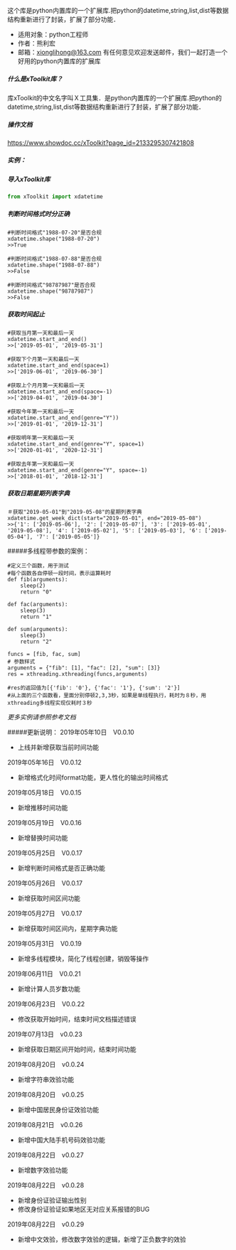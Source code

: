 这个库是python内置库的一个扩展库.把python的datetime,string,list,dist等数据结构重新进行了封装，扩展了部分功能．

- 适用对象：python工程师
- 作者：熊利宏
- 邮箱：xionglihong@163.com
有任何意见欢迎发送邮件，我们一起打造一个好用的python内置库的扩展库

##### 什么是xToolkit库？
库xToolkit的中文名字叫Ｘ工具集．是python内置库的一个扩展库.把python的datetime,string,list,dist等数据结构重新进行了封装，扩展了部分功能．

##### 操作文档
https://www.showdoc.cc/xToolkit?page_id=2133295307421808

##### 实例：
##### 导入xToolkit库
```python
from xToolkit import xdatetime
```
##### 判断时间格式时分正确

```
#判断时间格式"1988-07-20"是否合规
xdatetime.shape("1988-07-20")
>>True
```
```
#判断时间格式"1988-07-88"是否合规
xdatetime.shape("1988-07-88")
>>False
```
```
#判断时间格式"98787987"是否合规
xdatetime.shape("98787987")
>>False
```

##### 获取时间起止
```
#获取当月第一天和最后一天
xdatetime.start_and_end()
>>['2019-05-01', '2019-05-31']
```
```
#获取下个月第一天和最后一天
xdatetime.start_and_end(space=1)
>>['2019-06-01', '2019-06-30']
```
```
#获取上个月月第一天和最后一天
xdatetime.start_and_end(space=-1)
>>['2019-04-01', '2019-04-30']
```
```
#获取今年第一天和最后一天
xdatetime.start_and_end(genre="Y"))
>>['2019-01-01', '2019-12-31']
```
```
#获取明年第一天和最后一天
xdatetime.start_and_end(genre="Y", space=1)
>>['2020-01-01', '2020-12-31']
```
```
#获取去年第一天和最后一天
xdatetime.start_and_end(genre="Y", space=-1)
>>['2018-01-01', '2018-12-31']
```
##### 获取日期星期列表字典
```
＃获取"2019-05-01"到"2019-05-08"的星期列表字典
xdatetime.get_week_dict(start="2019-05-01", end="2019-05-08")
>>{'1': ['2019-05-06'], '2': ['2019-05-07'], '3': ['2019-05-01', '2019-05-08'], '4': ['2019-05-02'], '5': ['2019-05-03'], '6': ['2019-05-04'], '7': ['2019-05-05']}
```
#####多线程带参数的案例：
```
#定义三个函数，用于测试
#每个函数各自停顿一段时间，表示运算耗时
def fib(arguments):
	sleep(2)
	return "0"

def fac(arguments):
	sleep(3)
	return "1"

def sum(arguments):
	sleep(3)
	return "2"

funcs = [fib, fac, sum]
# 参数样式
arguments = {"fib": [1], "fac": [2], "sum": [3]}
res = xthreading.xthreading(funcs,arguments)

#res的返回值为[{'fib': '0'}, {'fac': '1'}, {'sum': '2'}]
#从上面的三个函数看，里面分别停顿2,3,3秒，如果是单线程执行，耗时为８秒，用xthreading多线程实现仅耗时３秒
```
_更多实例请参照参考文档_

#####更新说明：
2019年05年10日　V0.0.10 
- 上线并新增获取当前时间功能

2019年05年16日　V0.0.12 
- 新增格式化时间format功能，更人性化的输出时间格式

2019年05月18日　V0.0.15 
- 新增推移时间功能

2019年05月19日　V0.0.16 
- 新增替换时间功能

2019年05月25日　V0.0.17 
- 新增判断时间格式是否正确功能

2019年05月26日　V0.0.17 
- 新增获取时间区间功能

2019年05月27日　V0.0.17 
- 新增获取时间区间内，星期字典功能

2019年05月31日　V0.0.19 
- 新增多线程模块，简化了线程创建，销毁等操作

2019年06月11日　V0.0.21 
- 新增计算人员岁数功能

2019年06月23日　V0.0.22 
- 修改获取开始时间，结束时间文档描述错误

2019年07月13日　v0.0.23 
- 新增获取日期区间开始时间，结束时间功能

2019年08月20日　v0.0.24 
- 新增字符串效验功能

2019年08月20日　v0.0.25 
- 新增中国居民身份证效验功能

2019年08月21日　v0.0.26 
- 新增中国大陆手机号码效验功能

2019年08月22日　v0.0.27 
- 新增数字效验功能

2019年08月22日　v0.0.28 
- 新增身份证验证输出性别
- 修改身份证验证如果地区无对应关系报错的BUG

2019年08月22日　v0.0.29 
- 新增中文效验，修改数字效验的逻辑，新增了正负数字的效验